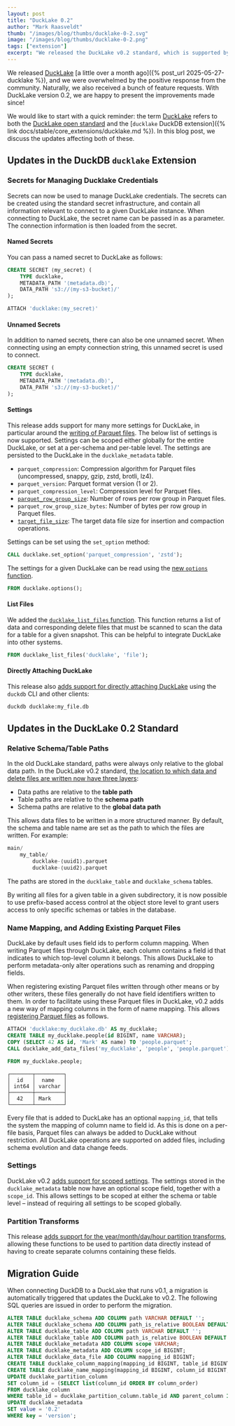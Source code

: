 ```yaml
---
layout: post
title: "DuckLake 0.2"
author: "Mark Raasveldt"
thumb: "/images/blog/thumbs/ducklake-0-2.svg"
image: "/images/blog/thumbs/ducklake-0-2.png"
tags: ["extension"]
excerpt: "We released the DuckLake v0.2 standard, which is supported by DuckDB v1.3.1's `ducklake` extension."
---
```


We released [DuckLake](https://ducklake.select/) [a little over a month ago]({% post_url 2025-05-27-ducklake %}), and we were overwhelmed by the positive response from the community. Naturally, we also received a bunch of feature requests. With DuckLake version 0.2, we are happy to present the improvements made since!

We would like to start with a quick reminder: the term [DuckLake](https://ducklake.select/faq#what-is-ducklake) refers to both the [DuckLake open standard](https://ducklake.select/docs/stable/specification/introduction) and the [`ducklake` DuckDB extension]({% link docs/stable/core_extensions/ducklake.md %}). In this blog post, we discuss the updates affecting both of these.

## Updates in the DuckDB `ducklake` Extension

### Secrets for Managing Ducklake Credentials

Secrets can now be used to manage DuckLake credentials. The secrets can be created using the standard secret infrastructure, and contain all information relevant to connect to a given DuckLake instance. When connecting to DuckLake, the secret name can be passed in as a parameter. The connection information is then loaded from the secret.

#### Named Secrets

You can pass a named secret to DuckLake as follows:

```sql
CREATE SECRET ⟨my_secret⟩ (
	TYPE ducklake,
	METADATA_PATH '⟨metadata.db⟩',
	DATA_PATH 's3://⟨my-s3-bucket⟩/'
);

ATTACH 'ducklake:⟨my_secret⟩'
```

#### Unnamed Secrets

In addition to named secrets, there can also be one unnamed secret. When connecting using an empty connection string, this unnamed secret is used to connect.

```sql
CREATE SECRET (
	TYPE ducklake,
	METADATA_PATH '⟨metadata.db⟩',
	DATA_PATH 's3://⟨my-s3-bucket⟩/'
);
```

#### Settings

This release adds support for many more settings for DuckLake, in particular around the [writing of Parquet files](https://github.com/duckdb/ducklake/pull/86). The below list of settings is now supported. Settings can be scoped either globally for the entire DuckLake, or set at a per-schema and per-table level. The settings are persisted to the DuckLake in the `ducklake_metadata` table.

* `parquet_compression`: Compression algorithm for Parquet files (uncompressed, snappy, gzip, zstd, brotli, lz4).
* `parquet_version`: Parquet format version (1 or 2).
* `parquet_compression_level`: Compression level for Parquet files.
* [`parquet_row_group_size`](https://github.com/duckdb/ducklake/pull/162): Number of rows per row group in Parquet files.
* `parquet_row_group_size_bytes`: Number of bytes per row group in Parquet files.
* [`target_file_size`](https://github.com/duckdb/ducklake/pull/181): The target data file size for insertion and compaction operations.

Settings can be set using the `set_option` method:

```sql
CALL ducklake.set_option('parquet_compression', 'zstd');
```

The settings for a given DuckLake can be read using the [new `options` function](https://github.com/duckdb/ducklake/pull/140). 

```sql
FROM ducklake.options();
```

#### List Files

We added the [`ducklake_list_files` function](https://github.com/duckdb/ducklake/pull/133). This function returns a list of data and corresponding delete files that must be scanned to scan the data for a table for a given snapshot. This can be helpful to integrate DuckLake into other systems.

```sql
FROM ducklake_list_files('ducklake', 'file');
```

#### Directly Attaching DuckLake

This release also [adds support for directly attaching DuckLake](https://github.com/duckdb/ducklake/pull/201) using the `duckdb` CLI and other clients:

```bash
duckdb ducklake:my_file.db
```
## Updates in the DuckLake 0.2 Standard
### Relative Schema/Table Paths

In the old DuckLake standard, paths were always only relative to the global data path. In the DuckLake v0.2 standard, [the location to which data and delete files are written now have three layers](https://github.com/duckdb/ducklake/pull/126):

* Data paths are relative to the **table path**
* Table paths are relative to the **schema path**
* Schema paths are relative to the **global data path**

This allows data files to be written in a more structured manner. By default, the schema and table name are set as the path to which the files are written. For example:

```sql
main/
	my_table/
		ducklake-⟨uuid1⟩.parquet
		ducklake-⟨uuid2⟩.parquet
```

The paths are stored in the `ducklake_table` and `ducklake_schema` tables.

By writing all files for a given table in a given subdirectory, it is now possible to use prefix-based access control at the object store level to grant users access to only specific schemas or tables in the database.

### Name Mapping, and Adding Existing Parquet Files

DuckLake by default uses field ids to perform column mapping. When writing Parquet files through DuckLake, each column contains a field id that indicates to which top-level column it belongs. This allows DuckLake to perform metadata-only alter operations such as renaming and dropping fields.

When registering existing Parquet files written through other means or by other writers, these files generally do not have field identifiers written to them. In order to facilitate using these Parquet files in DuckLake, v0.2 adds a new way of mapping columns in the form of name mapping. This allows [registering Parquet files](https://github.com/duckdb/ducklake/pull/175) as follows.

```sql
ATTACH 'ducklake:my_ducklake.db' AS my_ducklake;
CREATE TABLE my_ducklake.people(id BIGINT, name VARCHAR);
COPY (SELECT 42 AS id, 'Mark' AS name) TO 'people.parquet';
CALL ducklake_add_data_files('my_ducklake', 'people', 'people.parquet');

FROM my_ducklake.people;
```

```text
┌───────┬─────────┐
│  id   │  name   │
│ int64 │ varchar │
├───────┼─────────┤
│  42   │ Mark    │
└───────┴─────────┘
```

Every file that is added to DuckLake has an optional `mapping_id`, that tells the system the mapping of column name to field id. As this is done on a per-file basis, Parquet files can always be added to DuckLake without restriction. All DuckLake operations are supported on added files, including schema evolution and data change feeds.

### Settings

DuckLake v0.2 [adds support for scoped settings](https://github.com/duckdb/ducklake/pull/134). The settings stored in the `ducklake_metadata` table now have an optional scope field, together with a `scope_id`. This allows settings to be scoped at either the schema or table level – instead of requiring all settings to be scoped globally.

### Partition Transforms

This release [adds support for the year/month/day/hour partition transforms](https://github.com/duckdb/ducklake/pull/202), allowing these functions to be used to partition data directly instead of having to create separate columns containing these fields. 
## Migration Guide 

When connecting DuckDB to a DuckLake that runs v0.1, a migration is automatically triggered that updates the DuckLake to v0.2. The following SQL queries are issued in order to perform the migration.

```sql
ALTER TABLE ducklake_schema ADD COLUMN path VARCHAR DEFAULT '';
ALTER TABLE ducklake_schema ADD COLUMN path_is_relative BOOLEAN DEFAULT true;
ALTER TABLE ducklake_table ADD COLUMN path VARCHAR DEFAULT '';
ALTER TABLE ducklake_table ADD COLUMN path_is_relative BOOLEAN DEFAULT true;
ALTER TABLE ducklake_metadata ADD COLUMN scope VARCHAR;
ALTER TABLE ducklake_metadata ADD COLUMN scope_id BIGINT;
ALTER TABLE ducklake_data_file ADD COLUMN mapping_id BIGINT;
CREATE TABLE ducklake_column_mapping(mapping_id BIGINT, table_id BIGINT, type VARCHAR);
CREATE TABLE ducklake_name_mapping(mapping_id BIGINT, column_id BIGINT, source_name VARCHAR, target_field_id BIGINT, parent_column BIGINT);
UPDATE ducklake_partition_column
SET column_id = (SELECT list(column_id ORDER BY column_order)
FROM ducklake_column
WHERE table_id = ducklake_partition_column.table_id AND parent_column IS NULL AND end_snapshot IS NULL)[ducklake_partition_column.column_id + 1];
UPDATE ducklake_metadata
SET value = '0.2'
WHERE key = 'version';
```
